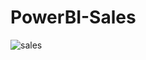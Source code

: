 # PowerBI-Sales

![sales](https://user-images.githubusercontent.com/65421035/159170661-3c95a106-48d3-41ea-8b51-f2a2676058af.PNG)

